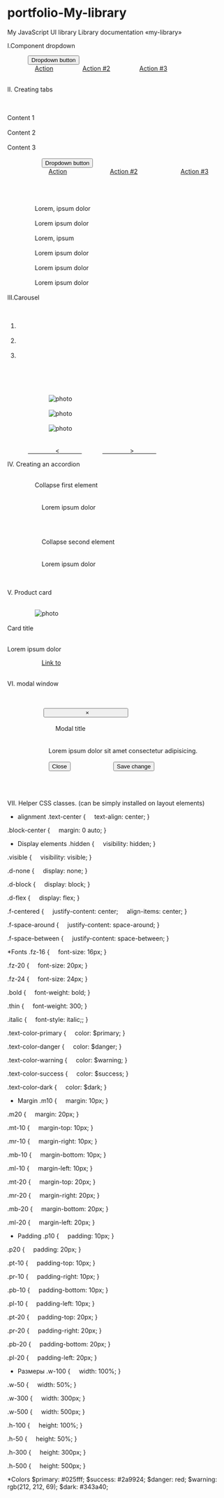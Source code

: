 # portfolio-My-library
My JavaScript UI library
Library documentation
«my-library»


I.Component  dropdown

<div class="dropdown">
            <button class="btn btn-primary dropdown-toggle" id="dropDownMenuButton">Dropdown button</button> 
            <div class="dropdown-menu" data-toggle-id="dropDownMenuButton">
                <a href="#" class="dropdown-item">Action</a>
                <a href="#" class="dropdown-item">Action #2</a>
                <a href="#" class="dropdown-item">Action #3</a>
            </div>
        </div>

II. Creating tabs
<div class="tab mt-20 block-center">
            <div class="tab-panel" data-panel>
                <div class="tab-item tab-item--active">Content 1</div>
                <div class="tab-item">Content 2</div>
                <div class="tab-item">Content 3</div>
                <div class="dropdown">
                    <button class="btn btn-primary dropdown-toggle" id="dropDownMenuButton2">Dropdown button</button> 
                    <div class="dropdown-menu" data-toggle-id="dropDownMenuButton2">
                        <a href="#" class="dropdown-item">Action</a>
                        <a href="#" class="dropdown-item">Action #2</a>
                        <a href="#" class="dropdown-item">Action #3</a>
                    </div>
                </div>
            </div>
            <div class="tab-content tab-content--active">
                Lorem, ipsum dolor
                <br> <br>
                Lorem ipsum dolor
            </div>
            <div class="tab-content">
                Lorem, ipsum
                <br> <br>
                Lorem ipsum dolor
                <br> <br>
                Lorem ipsum dolor
            </div>
            <div class="tab-content">
                Lorem ipsum dolor
            </div>
        </div>
III.Carousel
 <div class="carousel" id="example">
            <ol class="carousel-indicators">
                <li class="active" data-slide-to="0"></li>
                <li data-slide-to="1"></li>
                <li data-slide-to="2"></li>
            </ol>
            <div class="carousel-inner">
                <div class="carousel-slides">
                    <div class="carousel-item">
                        <img src="https://thumbs.dreamstime.com/25594909.jpg" alt="photo">
                    </div>
                    <div class="carousel-item">
                        <img src=https://images.unsplash.com/photo-1554080353 alt="photo">
                    </div>
                    <div class="carousel-item">
                        <img src="https://34travel.me/media/images/1.jpg" alt="photo">
                    </div>
                </div>
            </div>
            <a href="#" class="carousel-prev" data-slide="prev">
                <span class="carousel-prev-icon">&lt;</span>
            </a>
            <a href="#" class="carousel-next" data-slide="next">
                <span class="carousel-prev-icon">&gt;</span>
            </a>
        </div>


IV. Creating an accordion
 <div class="accordion mt-20 block-center">
            <div class="accordion-head">
                Collapse first element
            </div>
            <div class="accordion-content">
                <div class="accordion-inner">
                    Lorem ipsum dolor
                </div>
            </div>

            <div class="accordion-head">
                    Collapse second element
            </div>
            <div class="accordion-content">
                <div class="accordion-inner">
                    Lorem ipsum dolor 
                </div>
            </div>
        </div>

V. Product card
<div class="goods d-flex f-space-around">
            <div class="card">
                <img class="card-img" src="https://media-cdn.com/road.jpg" alt="photo">
                <div class="card-body">
                    <div class="card-title">Card title</div>
                    <p class="card-text">Lorem ipsum dolor</p>
                    <a href="#" id="trigger" class="btn btn-primary" data-toggle="modal" data-target="#exampleModal">Link to</a>
                </div>
            </div>

</div>

VI. modal window
 <!--Modal-->
<div class="modal" id="exampleModal">
            <div class="modal-dialog">
                <div class="modal-content">
                     <button class="close" data-close>
                        <span>&times;</span>
                     </button>
                     <div class="modal-header">
                        <div class="modal-title">
                            Modal title
                        </div>
                     </div>
                     <div class="modal-body">
                        Lorem ipsum dolor sit amet consectetur adipisicing. 
                     </div>
                     <div class="modal-footer">
                        <button class="btn btn-danger" data-close>Close</button>
                        <button class="btn btn-success">Save change</button>
                     </div>
                </div>
            </div>
        </div>





VII. Helper CSS classes. (can be simply installed on layout elements)

* alignment
.text-center {
    text-align: center;
}

.block-center {
    margin: 0 auto;
}

* Display elements
.hidden {
    visibility: hidden;
}

.visible {
    visibility: visible;
}

.d-none {
    display: none;
}

.d-block {
    display: block;
}

.d-flex {
    display: flex;
}

.f-centered {
    justify-content: center;
    align-items: center;
}

.f-space-around {
    justify-content: space-around;
}

.f-space-between {
    justify-content: space-between;
}

*Fonts
.fz-16 {
    font-size: 16px;
}

.fz-20 {
    font-size: 20px;
}

.fz-24 {
    font-size: 24px;
}

.bold {
    font-weight: bold;
}

.thin {
    font-weight: 300;
}

.italic {
    font-style: italic;;
}

.text-color-primary {
    color: $primary;
}

.text-color-danger {
    color: $danger;
}

.text-color-warning {
    color: $warning;
}

.text-color-success {
    color: $success;
}

.text-color-dark {
    color: $dark;
}

* Margin
.m10 {
    margin: 10px;
}

.m20 {
    margin: 20px;
}

.mt-10 {
    margin-top: 10px;
}

.mr-10 {
    margin-right: 10px;
}

.mb-10 {
    margin-bottom: 10px;
}

.ml-10 {
    margin-left: 10px;
}

.mt-20 {
    margin-top: 20px;
}

.mr-20 {
    margin-right: 20px;
}

.mb-20 {
    margin-bottom: 20px;
}

.ml-20 {
    margin-left: 20px;
}

* Padding
.p10 {
    padding: 10px;
}

.p20 {
    padding: 20px;
}

.pt-10 {
    padding-top: 10px;
}

.pr-10 {
    padding-right: 10px;
}

.pb-10 {
    padding-bottom: 10px;
}

.pl-10 {
    padding-left: 10px;
}

.pt-20 {
    padding-top: 20px;
}

.pr-20 {
    padding-right: 20px;
}

.pb-20 {
    padding-bottom: 20px;
}

.pl-20 {
    padding-left: 20px;
}

* Размеры
.w-100 {
    width: 100%;
}

.w-50 {
    width: 50%;
}

.w-300 {
    width: 300px;
}

.w-500 {
    width: 500px;
}

.h-100 {
    height: 100%;
}

.h-50 {
    height: 50%;
}

.h-300 {
    height: 300px;
}

.h-500 {
    height: 500px;
}

*Colors
$primary: #025fff;
$success: #2a9924;
$danger: red;
$warning: rgb(212, 212, 69);
$dark: #343a40;
